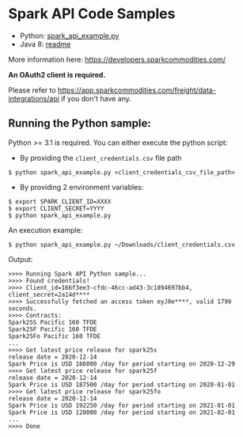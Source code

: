 # Spark API Code Samples

* Python: [spark_api_example.py](spark_api_example.py)
* Java 8: [readme](java8)

More information here: https://developers.sparkcommodities.com/

**An OAuth2 client is required.**

Please refer to https://app.sparkcommodities.com/freight/data-integrations/api if you 
don't have any.


## Running the Python sample:

Python >= 3.1 is required.  You can either execute the python script:

- By providing the `client_credentials.csv` file path

```shell
$ python spark_api_example.py <client_credentials_csv_file_path>
```

- By providing 2 environment variables:

```shell
$ export SPARK_CLIENT_ID=XXXX
$ export CLIENT_SECRET=YYYY
$ python spark_api_example.py
```

An execution example:

```shell
$ python spark_api_example.py ~/Downloads/client_credentials.csv
```

Output:

```
>>>> Running Spark API Python sample...
>>>> Found credentials!
>>>> Client_id=166f3ee3-cfdc-46cc-ad43-3c1894697bb4, client_secret=2a14d****
>>>> Successfully fetched an access token eyJ0e****, valid 1799 seconds.
>>>> Contracts:
Spark25S Pacific 160 TFDE
Spark25F Pacific 160 TFDE
Spark25Fo Pacific 160 TFDE
...
>>>> Get latest price release for spark25s
release date = 2020-12-14
Spark Price is USD 186000 /day for period starting on 2020-12-29
>>>> Get latest price release for spark25f
release date = 2020-12-14
Spark Price is USD 187500 /day for period starting on 2020-01-01
>>>> Get latest price release for spark25fo
release date = 2020-12-14
Spark Price is USD 192250 /day for period starting on 2021-01-01
Spark Price is USD 128000 /day for period starting on 2021-02-01
...
>>>> Done
```
